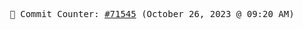 <p align="center">
    <samp>
        📮 Commit Counter: <a href="https://github.com/Javascript-void0/Javascript-void0/commits/main">#71545</a> (October 26, 2023 @ 09:20 AM)
    </samp>
</p>